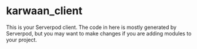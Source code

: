 # karwaan_client

This is your Serverpod client. The code in here is mostly generated by
Serverpod, but you may want to make changes if you are adding modules to your
project.
